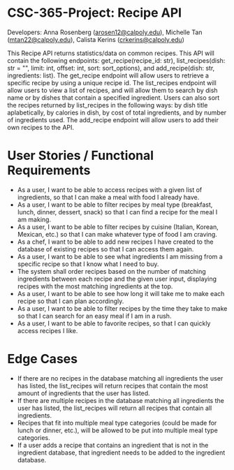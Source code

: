 # CSC-365-Project: Recipe API
Developers: Anna Rosenberg (arosen12@calpoly.edu), Michelle Tan (mtan22@calpoly.edu), Calista Kerins (crkerins@calpoly.edu)

This Recipe API returns statistics/data on common recipes. This API will contain the following endpoints: get_recipe(recipe_id: str), list_recipes(dish: str = "", limit: int, offset: int,  sort: sort_options), and add_recipe(dish: str, ingredients: list). The get_recipe endpoint will allow users to retrieve a specific recipe by using a unique recipe id. The list_recipes endpoint will allow users to view a list of recipes, and will allow them to search by dish name or by dishes that contain a specified ingredient. Users can also sort the recipes returned by list_recipes in the following ways: by dish title aplabetically, by calories in dish, by cost of total ingredients, and by number of ingredients used. The add_recipe endpoint will allow users to add their own recipes to the API. 

# User Stories / Functional Requirements

- As a user, I want to be able to access recipes with a given list of ingredients, so that I can make a meal with food I already have.
- As a user, I want to be able to filter recipes by meal type (breakfast, lunch, dinner, dessert, snack) so that I can find a recipe for the meal I am making.
- As a user, I want to be able to filter recipes by cuisine (Italian, Korean, Mexican, etc.) so that I can make whatever type of food I am craving.
- As a chef, I want to be able to add new recipes I have created to the database of existing recipes so that I can access them again.
- As a user, I want to be able to see what ingredients I am missing from a specific recipe so that I know what I need to buy.
- The system shall order recipes based on the number of matching ingredients between each recipe and the given user input, displaying recipes with the most matching ingredients at the top.
- As a user, I want to be able to see how long it will take me to make each recipe so that I can plan accordingly.
- As a user, I want to be able to filter recipes by the time they take to make so that I can search for an easy meal if I am in a rush.
- As a user, I want to be able to favorite recipes, so that I can quickly access recipes I like.

# Edge Cases

- If there are no recipes in the database matching all ingredients the user has listed, the list_recipes will return recipes that contain the most amount of ingredients that the user has listed.
- If there are multiple recipes in the database matching all ingredients the user has listed, the list_recipes will return all recipes that contain all ingredients.
- Recipes that fit into multiple meal type categories (could be made for lunch or dinner, etc.), will be allowed to be put into multiple meal type categories.
- If a user adds a recipe that contains an ingredient that is not in the ingredient database, that ingredient needs to be added to the ingredient database.
